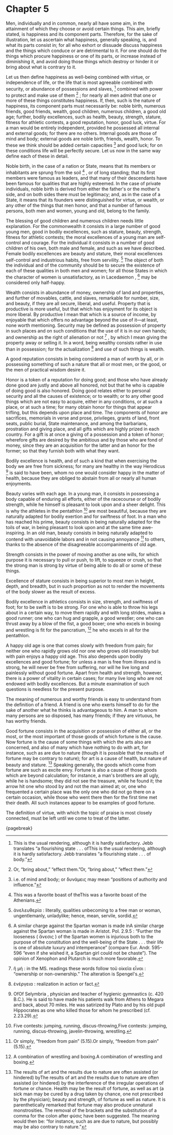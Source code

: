 # Chapter 5

Men, individually and in common, nearly all have some aim, in the attainment of which they choose or avoid certain things. This aim, briefly stated,
is happiness and its component parts. Therefore, for the sake of illustration, let us ascertain what happiness, generally speaking, is, and what its
parts consist in; for all who exhort or dissuade discuss happiness and the things which conduce or are detrimental to it. For one should do the
things which procure happiness or one of its parts, or increase instead of diminishing it, and avoid doing those things which destroy or hinder it
or bring about what is contrary to it.

Let us then define happiness as well-being combined with virtue, or independence of life, or the life that is most agreeable combined with security,
or abundance of possessions and slaves, [^^4_1] combined with power to protect and make use of them [^^4_2] ; for nearly all men admit that one or
more of these things constitutes happiness. If, then, such is the nature of happiness, its component parts must necessarily be: noble birth,
numerous friends, good friends, wealth, good children, numerous children, a good old age; further, bodily excellences, such as health, beauty,
strength, stature, fitness for athletic contests, a good reputation, honor, good luck, virtue. For a man would be entirely independent, provided he
possessed all internal and external goods; for there are no others. Internal goods are those of mind and body; external goods are noble birth,
friends, wealth, honor. To these we think should be added certain capacities [^^4_3] and good luck; for on these conditions life will be perfectly
secure. Let us now in the same way define each of these in detail.

Noble birth, in the case of a nation or State, means that its members or inhabitants are sprung from the soil [^^4_4] , or of long standing; that
its first members were famous as leaders, and that many of their descendants have been famous for qualities that are highly esteemed. In the case of
private individuals, noble birth is derived from either the father's or the mother's side, and on both sides there must be legitimacy; and, as in
the case of a State, it means that its founders were distinguished for virtue, or wealth, or any other of the things that men honor, and that a
number of famous persons, both men and women, young and old, belong to the family.

The blessing of good children and numerous children needs little explanation. For the commonwealth it consists in a large number of good young men,
good in bodily excellences, such as stature, beauty, strength, fitness for athletic contests; the moral excellences of a young man are self-control
and courage. For the individual it consists in a number of good children of his own, both male and female, and such as we have described. Female
bodily excellences are beauty and stature, their moral excellences self-control and industrious habits, free from servility. [^^4_5] The object of
both the individual and of the community should be to secure the existence of each of these qualities in both men and women; for all those States in
which the character of women is unsatisfactory, as in Lacedaemon , [^^4_6] may be considered only half-happy.

Wealth consists in abundance of money, ownership of land and properties, and further of movables, cattle, and slaves, remarkable for number, size,
and beauty, if they are all secure, liberal, and useful. Property that is productive is more useful, but that which has enjoyment for its object is
more liberal. By productive I mean that which is a source of income, by enjoyable that which offers no advantage beyond the use of it—at least, none
worth mentioning. Security may be defined as possession of property in such places and on such conditions that the use of it is in our own hands;
and ownership as the right of alienation or not [^^4_7] , by which I mean giving the property away or selling it. In a word, being wealthy consists
rather in use than in possession; for the actualization [^^4_8] and use of such things is wealth.

A good reputation consists in being considered a man of worth by all, or in possessing something of such a nature that all or most men, or the good,
or the men of practical wisdom desire it.

Honor is a token of a reputation for doing good; and those who have already done good are justly and above all honored, not but that he who is
capable of doing good is also honored. Doing good relates either to personal security and all the causes of existence; or to wealth; or to any other
good things which are not easy to acquire, either in any conditions, or at such a place, or at such a time; for many obtain honor for things that
appear trifling, but this depends upon place and time. The components of honor are sacrifices, memorials in verse and prose, privileges, grants of
land, front seats, public burial, State maintenance, and among the barbarians, prostration and giving place, and all gifts which are highly prized
in each country. For a gift is at once a giving of a possession and a token of honor; wherefore gifts are desired by the ambitious and by those who
are fond of money, since they are an acquisition for the latter and an honor for the former; so that they furnish both with what they want.

Bodily excellence is health, and of such a kind that when exercising the body we are free from sickness; for many are healthy in the way
Herodicus [^^4_9] is said to have been, whom no one would consider happy in the matter of health, because they are obliged to abstain from all or
nearly all human enjoyments.

Beauty varies with each age. In a young man, it consists in possessing a body capable of enduring all efforts, either of the racecourse or of bodily
strength, while he himself is pleasant to look upon and a sheer delight. This is why the athletes in the pentathlon [^^4_10] are most beautiful,
because they are naturally adapted for bodily exertion and for swiftness of foot. In a man who has reached his prime, beauty consists in being
naturally adapted for the toils of war, in being pleasant to look upon and at the same time awe-inspiring. In an old man, beauty consists in being
naturally adapted to contend with unavoidable labors and in not causing annoyance [^^4_11] to others, thanks to the absence of the disagreeable
accompaniments of old age.

Strength consists in the power of moving another as one wills, for which purpose it is necessary to pull or push, to lift, to squeeze or crush, so
that the strong man is strong by virtue of being able to do all or some of these things.

Excellence of stature consists in being superior to most men in height, depth, and breadth, but in such proportion as not to render the movements of
the body slower as the result of excess.

Bodily excellence in athletics consists in size, strength, and swiftness of foot; for to be swift is to be strong. For one who is able to throw his
legs about in a certain way, to move them rapidly and with long strides, makes a good runner; one who can hug and grapple, a good wrestler; one who
can thrust away by a blow of the fist, a good boxer; one who excels in boxing and wrestling is fit for the pancratium, [^^4_12] he who excels in all
for the pentathlon.

A happy old age is one that comes slowly with freedom from pain; for neither one who rapidly grows old nor one who grows old insensibly but with
pain enjoys a happy old age. This also depends upon bodily excellences and good fortune; for unless a man is free from illness and is strong, he
will never be free from suffering, nor will he live long and painlessly without good fortune. Apart from health and strength, however, there is a
power of vitality in certain cases; for many live long who are not endowed with bodily excellences. But a minute examination of such questions is
needless for the present purpose.

The meaning of numerous and worthy friends is easy to understand from the definition of a friend. A friend is one who exerts himself to do for the
sake of another what he thinks is advantageous to him. A man to whom many persons are so disposed, has many friends; if they are virtuous, he has
worthy friends.

Good fortune consists in the acquisition or possession of either all, or the most, or the most important of those goods of which fortune is the
cause. Now fortune is the cause of some things with which the arts also are concerned, and also of many which have nothing to do with art, for
instance, such as are due to nature (though it is possible that the results of fortune may be contrary to nature); for art is a cause of health, but
nature of beauty and stature. [^^4_13] Speaking generally, the goods which come from fortune are such as excite envy. Fortune is also a cause of
those goods which are beyond calculation; for instance, a man's brothers are all ugly, while he is handsome; they did not see the treasure, while he
found it; the arrow hit one who stood by and not the man aimed at; or, one who frequented a certain place was the only one who did not go there on a
certain occasion, while those who went there then for the first time met their death. All such instances appear to be examples of good fortune.

The definition of virtue, with which the topic of praise is most closely connected, must be left until we come to treat of the latter.

{pagebreak}

[^^4_1]: This is the usual rendering, although it is hardly satisfactory. Jebb translates “a flourishing state . . . ofThis is the usual rendering,
although it is hardly satisfactory. Jebb translates “a flourishing state . . . of body.”

[^^4_2]: Or, “bring about,” “effect them.”Or, “bring about,” “effect them.”

[^^4_3]: i.e. of mind and body; or δυνάμεις may mean “positions of authority and influence.”

[^^4_4]: This was a favorite boast of theThis was a favorite boast of the Athenians.

[^^4_5]: ἀνελευθερία : literally, qualities unbecoming to a free man or woman, ungentlemanly, unladylike; hence, mean, servile, sordid.

[^^4_6]: A similar charge against the Spartan woman is made inA similar charge against the Spartan woman is made in Aristot. Pol. 2.9.5 : “Further
the looseness ( ἄνεσις ) of the Spartan women is injurious both to the purpose of the constitution and the well-being of the State . . . their life
is one of absolute luxury and intemperance” (compare Eur. Andr. 595-596 “even if she wished it, a Spartan girl could not be chaste”). The opinion of
Xenophon and Plutarch is much more favorable.

[^^4_7]: ἢ μή : in the MS. readings these words follow τοῦ οἰκεῖα εἶναι : “ownership or non-ownership.” The alteration is Spengel's.

[^^4_8]: ἐνέργεια : realization in action or fact.

[^^4_9]: OfOf Selymbria , physician and teacher of hygienic gymnastics (c. 420 B.C.). He is said to have made his patients walk from Athens to
Megara and back, about 70 miles. He was satirized by Plato and by his old pupil Hippocrates as one who killed those for whom he prescribed (cf.
2.23.29).

[^^4_10]: Five contests: jumping, running, discus-throwing,Five contests: jumping, running, discus-throwing, javelin-throwing, wrestling.

[^^4_11]: Or simply, “freedom from pain” (5.15).Or simply, “freedom from pain” (5.15).

[^^4_12]: A combination of wrestling and boxing.A combination of wrestling and boxing.

[^^4_13]: The results of art and the results due to nature are often assisted (or hindered) byThe results of art and the results due to nature are
often assisted (or hindered) by the interference of the irregular operations of fortune or chance. Health may be the result of fortune, as well as
art (a sick man may be cured by a drug taken by chance, one not prescribed by the physician); beauty and strength, of fortune as well as nature. It
is parenthetically remarked that fortune may also produce unnatural monstrosities. The removal of the brackets and the substitution of a comma for
the colon after φύσις have been suggested. The meaning would then be: “for instance, such as are due to nature, but possibly may be also contrary to
nature.” 

